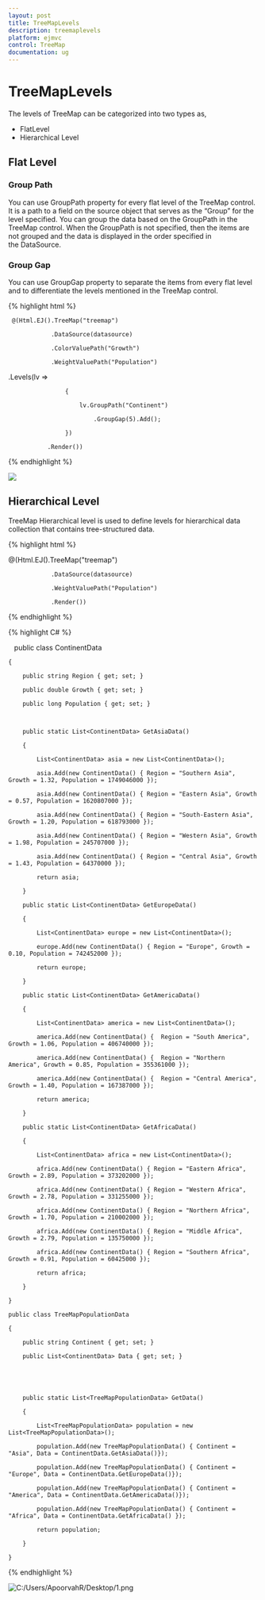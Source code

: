 ```yaml
---
layout: post
title: TreeMapLevels
description: treemaplevels
platform: ejmvc
control: TreeMap
documentation: ug
---
```


# TreeMapLevels

The levels of TreeMap can be categorized into two types as,

* FlatLevel
* Hierarchical Level

## Flat Level

### Group Path

You can use GroupPath property for every flat level of the TreeMap control. It is a path to a field on the source object that serves as the “Group” for the level specified. You can group the data based on the GroupPath in the TreeMap control. When the GroupPath is not specified, then the items are not grouped and the data is displayed in the order specified in the DataSource.

### Group Gap

You can use GroupGap property to separate the items from every flat level and to differentiate the levels mentioned in the TreeMap control.

{% highlight html %}

     @(Html.EJ().TreeMap("treemap")

                .DataSource(datasource)

                .ColorValuePath("Growth")

                .WeightValuePath("Population")               

.Levels(lv =>

                    {

                        lv.GroupPath("Continent")

                            .GroupGap(5).Add();

                    })

               .Render())





{% endhighlight %}



![](TreeMapLevels_images/TreeMapLevels_img1.png)

## Hierarchical Level

TreeMap Hierarchical level is used to define levels for hierarchical data collection that contains tree-structured data.

{% highlight html %}

 
@(Html.EJ().TreeMap("treemap")

                .DataSource(datasource)

                .WeightValuePath("Population")               

                .Render())



{% endhighlight %}

{% highlight C# %}

   public class ContinentData

    {

        public string Region { get; set; }

        public double Growth { get; set; }

        public long Population { get; set; }



        public static List<ContinentData> GetAsiaData()

        {

            List<ContinentData> asia = new List<ContinentData>();

            asia.Add(new ContinentData() { Region = "Southern Asia", Growth = 1.32, Population = 1749046000 });

            asia.Add(new ContinentData() { Region = "Eastern Asia", Growth = 0.57, Population = 1620807000 });

            asia.Add(new ContinentData() { Region = "South-Eastern Asia", Growth = 1.20, Population = 618793000 });

            asia.Add(new ContinentData() { Region = "Western Asia", Growth = 1.98, Population = 245707000 });

            asia.Add(new ContinentData() { Region = "Central Asia", Growth = 1.43, Population = 64370000 });

            return asia;

        }

        public static List<ContinentData> GetEuropeData()

        {

            List<ContinentData> europe = new List<ContinentData>();

            europe.Add(new ContinentData() { Region = "Europe", Growth = 0.10, Population = 742452000 });

            return europe;

        }

        public static List<ContinentData> GetAmericaData()

        {

            List<ContinentData> america = new List<ContinentData>();

            america.Add(new ContinentData() {  Region = "South America", Growth = 1.06, Population = 406740000 });

            america.Add(new ContinentData() {  Region = "Northern America", Growth = 0.85, Population = 355361000 });

            america.Add(new ContinentData() {  Region = "Central America", Growth = 1.40, Population = 167387000 });

            return america;

        }

        public static List<ContinentData> GetAfricaData()

        {

            List<ContinentData> africa = new List<ContinentData>();

            africa.Add(new ContinentData() { Region = "Eastern Africa", Growth = 2.89, Population = 373202000 });

            africa.Add(new ContinentData() { Region = "Western Africa", Growth = 2.78, Population = 331255000 });

            africa.Add(new ContinentData() { Region = "Northern Africa", Growth = 1.70, Population = 210002000 });

            africa.Add(new ContinentData() { Region = "Middle Africa", Growth = 2.79, Population = 135750000 });

            africa.Add(new ContinentData() { Region = "Southern Africa", Growth = 0.91, Population = 60425000 });

            return africa;

        }

    }

    public class TreeMapPopulationData

    {

        public string Continent { get; set; }

        public List<ContinentData> Data { get; set; }





        public static List<TreeMapPopulationData> GetData()

        {

            List<TreeMapPopulationData> population = new List<TreeMapPopulationData>();

            population.Add(new TreeMapPopulationData() { Continent = "Asia", Data = ContinentData.GetAsiaData()});

            population.Add(new TreeMapPopulationData() { Continent = "Europe", Data = ContinentData.GetEuropeData()});

            population.Add(new TreeMapPopulationData() { Continent = "America", Data = ContinentData.GetAmericaData()});

            population.Add(new TreeMapPopulationData() { Continent = "Africa", Data = ContinentData.GetAfricaData() });

            return population;

        }

    }



{% endhighlight %}



![C:/Users/ApoorvahR/Desktop/1.png](TreeMapLevels_images/TreeMapLevels_img2.png)
